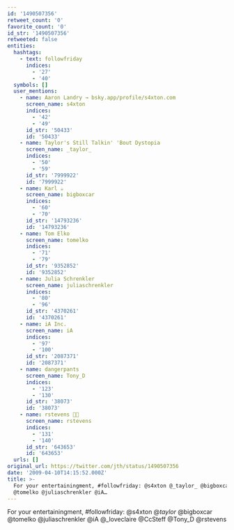 ```yaml
---
id: '1490507356'
retweet_count: '0'
favorite_count: '0'
id_str: '1490507356'
retweeted: false
entities:
  hashtags:
    - text: followfriday
      indices:
        - '27'
        - '40'
  symbols: []
  user_mentions:
    - name: Aaron Landry → bsky.app/profile/s4xton.com
      screen_name: s4xton
      indices:
        - '42'
        - '49'
      id_str: '50433'
      id: '50433'
    - name: Taylor's Still Talkin' 'Bout Dystopia
      screen_name: _taylor_
      indices:
        - '50'
        - '59'
      id_str: '7999922'
      id: '7999922'
    - name: Karl ☕️
      screen_name: bigboxcar
      indices:
        - '60'
        - '70'
      id_str: '14793236'
      id: '14793236'
    - name: Tom Elko
      screen_name: tomelko
      indices:
        - '71'
        - '79'
      id_str: '9352852'
      id: '9352852'
    - name: Julia Schrenkler
      screen_name: juliaschrenkler
      indices:
        - '80'
        - '96'
      id_str: '4370261'
      id: '4370261'
    - name: iA Inc.
      screen_name: iA
      indices:
        - '97'
        - '100'
      id_str: '2087371'
      id: '2087371'
    - name: dangerpants
      screen_name: Tony_D
      indices:
        - '123'
        - '130'
      id_str: '38073'
      id: '38073'
    - name: rstevens 🐳💨
      screen_name: rstevens
      indices:
        - '131'
        - '140'
      id_str: '643653'
      id: '643653'
  urls: []
original_url: https://twitter.com/jth/status/1490507356
date: '2009-04-10T14:15:52.000Z'
title: >-
  For your entertainingment, #followfriday: @s4xton @_taylor_ @bigboxcar
  @tomelko @juliaschrenkler @iA…
---
```


For your entertainingment, #followfriday: @s4xton @_taylor_ @bigboxcar @tomelko @juliaschrenkler @iA @_loveclaire @CcSteff @Tony_D @rstevens